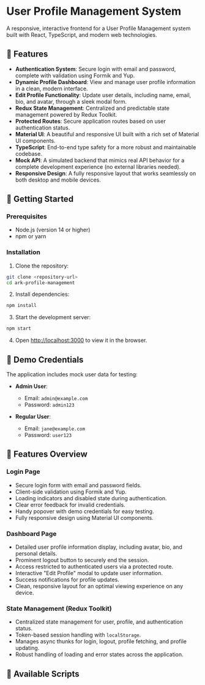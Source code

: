 # User Profile Management System

A responsive, interactive frontend for a User Profile Management system built with React, TypeScript, and modern web technologies.

## 🚀 Features

- **Authentication System**: Secure login with email and password, complete with validation using Formik and Yup.
- **Dynamic Profile Dashboard**: View and manage user profile information in a clean, modern interface.
- **Edit Profile Functionality**: Update user details, including name, email, bio, and avatar, through a sleek modal form.
- **Redux State Management**: Centralized and predictable state management powered by Redux Toolkit.
- **Protected Routes**: Secure application routes based on user authentication status.
- **Material UI**: A beautiful and responsive UI built with a rich set of Material UI components.
- **TypeScript**: End-to-end type safety for a more robust and maintainable codebase.
- **Mock API**: A simulated backend that mimics real API behavior for a complete development experience (no external libraries needed).
- **Responsive Design**: A fully responsive layout that works seamlessly on both desktop and mobile devices.

## 🚀 Getting Started

### Prerequisites

- Node.js (version 14 or higher)
- npm or yarn

### Installation

1. Clone the repository:
```bash
git clone <repository-url>
cd ark-profile-management
```

2. Install dependencies:
```bash
npm install
```

3. Start the development server:
```bash
npm start
```

4. Open [http://localhost:3000](http://localhost:3000) to view it in the browser.

## 🔐 Demo Credentials

The application includes mock user data for testing:

- **Admin User**:
  - Email: `admin@example.com`
  - Password: `admin123`

- **Regular User**:
  - Email: `jane@example.com`
  - Password: `user123`

## 📱 Features Overview

### Login Page
- Secure login form with email and password fields.
- Client-side validation using Formik and Yup.
- Loading indicators and disabled state during authentication.
- Clear error feedback for invalid credentials.
- Handy popover with demo credentials for easy testing.
- Fully responsive design using Material UI components.

### Dashboard Page
- Detailed user profile information display, including avatar, bio, and personal details.
- Prominent logout button to securely end the session.
- Access restricted to authenticated users via a protected route.
- Interactive "Edit Profile" modal to update user information.
- Success notifications for profile updates.
- Clean, responsive layout for an optimal viewing experience on any device.

### State Management (Redux Toolkit)
- Centralized state management for user, profile, and authentication status.
- Token-based session handling with `localStorage`.
- Manages async thunks for login, logout, profile fetching, and profile updating.
- Robust handling of loading and error states across the application.

## 🔧 Available Scripts
